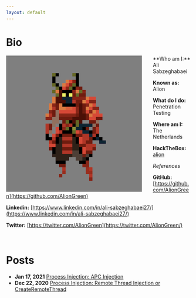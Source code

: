 ```yaml
---
layout: default
---
```


# Bio

<img style="padding-right: 30px;" align="left" src="assets/images/samurai.png">
**Who am I:** Ali Sabzeghabaei

**Known as:** Alion

**What do I do:** Penetration Testing

**Where am I:** The Netherlands

**HackTheBox:** [alion](https://www.hackthebox.eu/profile/102724)

_References_

**GitHub:** [https://github.com/AlionGreen](https://github.com/AlionGreen)

**Linkedin:** [https://www.linkedin.com/in/ali-sabzeghabaei27/](https://www.linkedin.com/in/ali-sabzeghabaei27/)

**Twitter:** [https://twitter.com/AlionGreen](https://twitter.com/AlionGreen/)

<br clear="left"/>

# Posts

- **Jan 17, 2021** [Process Injection: APC Injection](./posts/apc-injection)
- **Dec 22, 2020** [Process Injection: Remote Thread Injection or CreateRemoteThread](./posts/remote-thread-injection)

